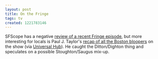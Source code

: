 ```yaml
---
layout: post
title: On the Fringe
tags: tv
created: 1221783146
---
```

SFScope has a negative [review of a recent Fringe episode](http://sfscope.com/2008/09/no-explanation-necessarya-revi.html), but more interesting for locals is Paul J. Taylor's [recap of all the Boston bloopers](http://pauljtaylor.livejournal.com/223759.html) on the show (via [Universal Hub](http://www.universalhub.com/node/16550)).  He caught the Ditton/Dighton thing and speculates on a possible Stoughton/Saugus mix-up.
